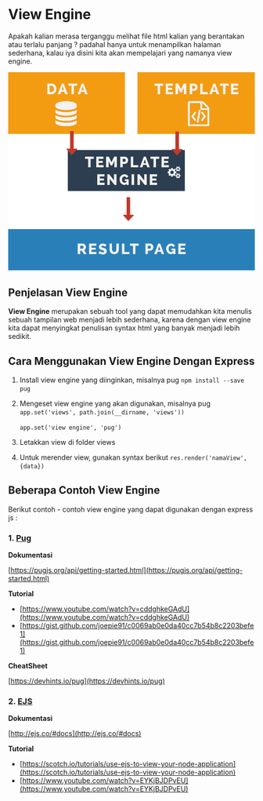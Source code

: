 # View Engine

Apakah kalian merasa terganggu melihat file html kalian yang berantakan atau terlalu panjang ? padahal hanya untuk menampilkan halaman sederhana, kalau iya disini kita akan mempelajari yang namanya view engine.

![view-engine](view-engine.png)

## Penjelasan View Engine

**View Engine** merupakan sebuah tool yang dapat memudahkan kita menulis sebuah tampilan web menjadi lebih sederhana, karena dengan view engine kita dapat menyingkat penulisan syntax html yang banyak menjadi lebih sedikit.

## Cara Menggunakan View Engine Dengan Express

1.  Install view engine yang diinginkan, misalnya pug
    `npm install --save pug`

2.  Mengeset view engine yang akan digunakan, misalnya pug
    `app.set('views', path.join(__dirname, 'views'))`

    `app.set('view engine', 'pug')`

3.  Letakkan view di folder views

4.  Untuk merender view, gunakan syntax berikut
    `res.render('namaView', {data})`

## Beberapa Contoh View Engine

Berikut contoh - contoh view engine yang dapat digunakan dengan express js :

### 1. [Pug](https://pugjs.org)

**Dokumentasi**

[https://pugjs.org/api/getting-started.html](https://pugjs.org/api/getting-started.html)

**Tutorial**

- [https://www.youtube.com/watch?v=cddghkeGAdU](https://www.youtube.com/watch?v=cddghkeGAdU)
- [https://gist.github.com/joepie91/c0069ab0e0da40cc7b54b8c2203befe1](https://gist.github.com/joepie91/c0069ab0e0da40cc7b54b8c2203befe1)

**CheatSheet**

[https://devhints.io/pug](https://devhints.io/pug)

### 2. [EJS](http://ejs.co/)

**Dokumentasi**

[http://ejs.co/#docs](http://ejs.co/#docs)

**Tutorial**

- [https://scotch.io/tutorials/use-ejs-to-view-your-node-application](https://scotch.io/tutorials/use-ejs-to-view-your-node-application)
- [https://www.youtube.com/watch?v=EYKjBJDPvEU](https://www.youtube.com/watch?v=EYKjBJDPvEU)
